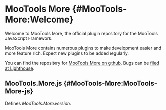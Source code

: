 MooTools More {#MooTools-More:Welcome}
======================================

Welcome to MooTools More, the official plugin repository for the MooTools JavaScript Framework.

MooTools More contains numerous plugins to make development easier and more feature rich. Expect new plugins to be added regularly.

You can find the repository for [MooTools More on github](http://github.com/mootools/mootools-more/tree/master). Bugs can be [filed at Lighthouse](http://mootools.lighthouseapp.com/projects/24057-mootoolsmore).

MooTools.More.js {#MooTools-More:MooTools-More-js}
--------------------------------------------------

Defines *MooTools.More.version*.
